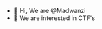 - 👋 Hi, We are @Madwanzi
- 👀 We are interested in CTF's

<!---
Madwanzi/Madwanzi is a ✨ special ✨ repository because its `README.md` (this file) appears on your GitHub profile.
You can click the Preview link to take a look at your changes.
--->
